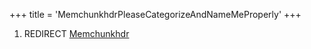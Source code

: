 +++
title = 'MemchunkhdrPleaseCategorizeAndNameMeProperly'
+++

1.  REDIRECT [Memchunkhdr](Memchunkhdr "wikilink")
